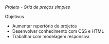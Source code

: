 *Projeto - Grid de preços simples*

Objetivos
- Aumentar repertório de projetos
- Desenvolver conhecimento com CSS e HTML
- Trabalhar com modelagem responsiva